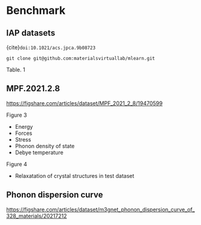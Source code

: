 # Benchmark

## IAP datasets

{cite}`doi:10.1021/acs.jpca.9b08723`

```shell
git clone git@github.com:materialsvirtuallab/mlearn.git
```

Table. 1

## MPF.2021.2.8
<https://figshare.com/articles/dataset/MPF_2021_2_8/19470599>

Figure 3
- Energy
- Forces
- Stress
- Phonon density of state
- Debye temperature

Figure 4
- Relaxatation of crystal structures in test dataset

## Phonon dispersion curve

<https://figshare.com/articles/dataset/m3gnet_phonon_dispersion_curve_of_328_materials/20217212>
